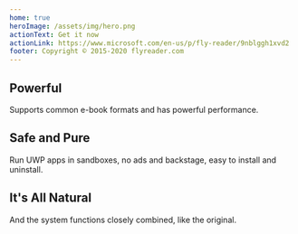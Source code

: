 ```yaml
---
home: true
heroImage: /assets/img/hero.png
actionText: Get it now
actionLink: https://www.microsoft.com/en-us/p/fly-reader/9nblggh1xvd2
footer: Copyright © 2015-2020 flyreader.com
---
```


<div style="text-align: center">
  <Bit/>
</div>

<div class="features">
  <div class="feature">
    <h2>Powerful</h2>
    <p>Supports common e-book formats and has powerful performance.</p>
  </div>
  <div class="feature">
    <h2>Safe and Pure</h2>
    <p>Run UWP apps in sandboxes, no ads and backstage, easy to install and uninstall.</p>
  </div>
  <div class="feature">
    <h2>It's All Natural</h2>
    <p>And the system functions closely combined, like the original.</p>
  </div>
</div>